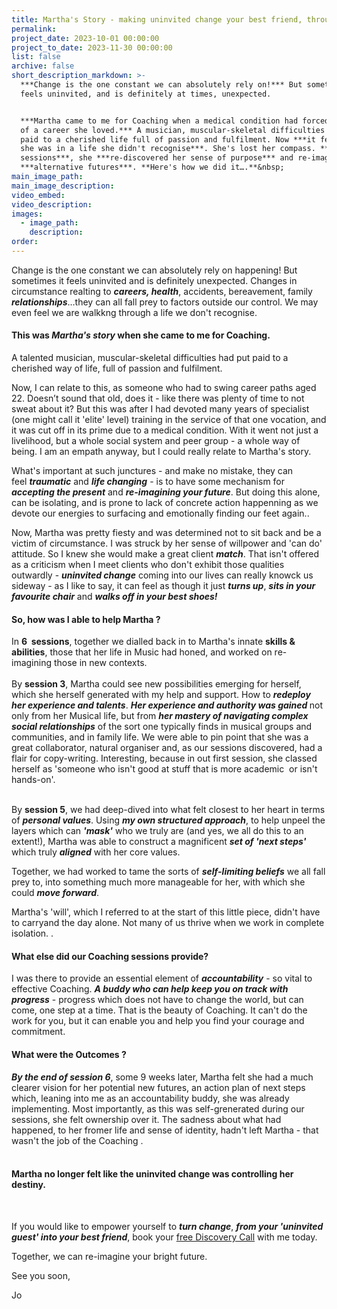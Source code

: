 ```yaml
---
title: Martha's Story - making uninvited change your best friend, through Coaching
permalink:
project_date: 2023-10-01 00:00:00
project_to_date: 2023-11-30 00:00:00
list: false
archive: false
short_description_markdown: >-
  ***Change is the one constant we can absolutely rely on!*** But sometimes it
  feels uninvited, and is definitely at times, unexpected.


  ***Martha came to me for Coaching when a medical condition had forced the end
  of a career she loved.*** A musician, muscular-skeletal difficulties had put
  paid to a cherished life full of passion and fulfilment. Now ***it felt like
  she was in a life she didn't recognise***. She's lost her compass. ***In 6
  sessions***, she ***re-discovered her sense of purpose*** and re-imagined
  ***alternative futures***. **Here's how we did it….**&nbsp;
main_image_path:
main_image_description:
video_embed:
video_description:
images:
  - image_path:
    description:
order:
---
```

Change is the one constant we can absolutely rely on happening! But sometimes it feels uninvited and is definitely unexpected. Changes in circumstance realting to ***careers, health***, accidents, bereavement, family ***relationships***…they can all fall prey to factors outside our control. We may even feel we are walkkng through a life we don't recognise.

#### This was ***Martha's story*** when she came to me for Coaching.&nbsp;

A talented musician, muscular-skeletal difficulties had put paid to a cherished way of life, full of passion and fulfilment. &nbsp;

Now, I can relate to this, as someone who had to swing career paths aged 22. Doesn’t sound that old, does it - like there was plenty of time to not sweat about it? But this was after I had devoted many years of specialist (one might call it 'elite' level) training in the service of that one vocation, and it was cut off in its prime due to a medical condition. With it went not just a livelihood, but a whole social system and peer group - a whole way of being. I am an empath anyway, but I could really relate to Martha's story.

What's important at such junctures - and make no mistake, they can feel&nbsp;***traumatic*** and ***life changing*** - is to have some mechanism for ***accepting the present*** and ***re-imagining your future***. But doing this alone, can be isolating, and is prone to lack of concrete action happenning as we devote our energies to surfacing and emotionally finding our feet again..

Now, Martha was pretty fiesty and was determined not to sit back and be a victim of circumstance. I was struck by her sense of willpower and 'can do' attitude. So I knew she would make a great client&nbsp;***match***. That isn't offered as a criticism when I meet clients who don't exhibit those qualities outwardly - ***uninvited change*** coming into our lives can really knowck us sideway - as I like to say, it can feel as though it just&nbsp;***turns up***, ***sits in your favourite chair*** and ***walks off in your best shoes!***

#### **So, how was I able to help Martha ?**

<div>In <strong>6&nbsp; sessions</strong>, together we dialled back in to Martha's innate <strong>skills &amp; abilities</strong>, those that her life in Music had honed, and worked on re-imagining those in new contexts.</div>

<div> </div>

<div>By <strong>session 3</strong>, Martha could see new possibilities emerging for herself, which she herself generated with my help and support. How to <strong><em>redeploy her experience and talents</em></strong>. <em><strong>Her experience and authority was gained </strong></em>not only from her Musical life, but from <em><strong>her mastery of navigating complex social relationships</strong></em> of the sort one typically finds in musical groups and communities, and in family life. We were able to pin point that she was a great collaborator, natural organiser and, as our sessions discovered, had a flair for copy-writing. Interesting, because in out first session, she classed herself as 'someone who isn't good at stuff that is more academic&nbsp; or isn't hands-on'.</div>

<div> </div>

By **session 5**, we had deep-dived into what felt closest to her heart in terms of ***personal values***. Using ***my own structured approach***, to help unpeel the layers which can ***'mask'*** who we truly are (and yes, we all do this to an extent!), Martha was able to construct a magnificent ***set of 'next steps'*** which truly ***aligned*** with her core values.

Together, we had worked to tame the sorts of ***self-limiting beliefs*** we all fall prey to, into something much more manageable for her, with which she could&nbsp;***move forward***.

Martha's 'will', which I referred to at the start of this little piece, didn't have to carryand the day alone. Not many of us thrive when we work in complete isolation. .

#### **What else did our Coaching sessions provide?**

I was there to provide an essential element of ***accountability*** - so vital to effective Coaching. ***A buddy who can help keep you on track with progress*** \- progress which does not have to change the world, but can come, one step at a time. That is the beauty of Coaching. It can't do the work for you, but it can enable you and help you find your courage and commitment.

#### What were the Outcomes ?

<div><em><strong>By the end of session 6</strong></em>, some 9 weeks later, Martha felt she had a much clearer vision for her potential new futures, an action plan of next steps which, leaning into me as an accountability buddy, she was already implementing. Most importantly, as this was self-grenerated during our sessions, she felt ownership over it. The sadness about what had happened, to her fromer life and sense of identity, hadn't left Martha - that wasn't the job of the Coaching .</div>

<div> </div>

#### Martha no longer felt like the uninvited change was controlling her destiny.

<div> </div>

If you would like to empower yourself to ***turn change***, ***from your 'uninvited guest' into your best friend***, book your [free Discovery Call](/contact/) with me today.

Together, we can re-imagine your bright future.

See you soon,

Jo